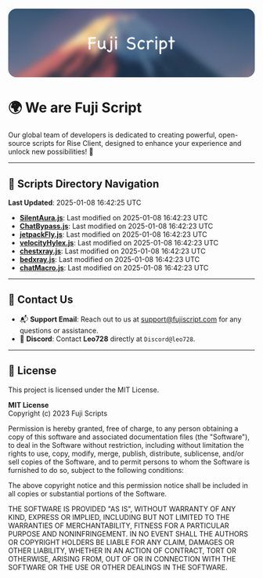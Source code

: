 ![Banner](.github/b.webp)

# 🌍 **We are Fuji Script**

Our global team of developers is dedicated to creating powerful, open-source scripts for Rise Client, designed to enhance your experience and unlock new possibilities! 🌟

---
<!-- SCRIPTS_NAVIGATION_START -->
## 📂 **Scripts Directory Navigation**

**Last Updated**: 2025-01-08 16:42:25 UTC

- **[SilentAura.js](scripts/SilentAura.js)**: Last modified on 2025-01-08 16:42:23 UTC
- **[ChatBypass.js](scripts/ChatBypass.js)**: Last modified on 2025-01-08 16:42:23 UTC
- **[jetpackFly.js](scripts/jetpackFly.js)**: Last modified on 2025-01-08 16:42:23 UTC
- **[velocityHylex.js](scripts/velocityHylex.js)**: Last modified on 2025-01-08 16:42:23 UTC
- **[chestxray.js](scripts/chestxray.js)**: Last modified on 2025-01-08 16:42:23 UTC
- **[bedxray.js](scripts/bedxray.js)**: Last modified on 2025-01-08 16:42:23 UTC
- **[chatMacro.js](scripts/chatMacro.js)**: Last modified on 2025-01-08 16:42:23 UTC

<!-- SCRIPTS_NAVIGATION_END -->

---

## 💬 **Contact Us**  
- 📬 **Support Email**: Reach out to us at [support@fujiscript.com](mailto:support@fujiscript.com) for any questions or assistance.  
- 💬 **Discord**: Contact **Leo728** directly at `Discord@leo728`.

---

## 📜 **License**

This project is licensed under the MIT License.  

**MIT License**  
Copyright (c) 2023 Fuji Scripts  

Permission is hereby granted, free of charge, to any person obtaining a copy of this software and associated documentation files (the "Software"), to deal in the Software without restriction, including without limitation the rights to use, copy, modify, merge, publish, distribute, sublicense, and/or sell copies of the Software, and to permit persons to whom the Software is furnished to do so, subject to the following conditions:  

The above copyright notice and this permission notice shall be included in all copies or substantial portions of the Software.  

THE SOFTWARE IS PROVIDED "AS IS", WITHOUT WARRANTY OF ANY KIND, EXPRESS OR IMPLIED, INCLUDING BUT NOT LIMITED TO THE WARRANTIES OF MERCHANTABILITY, FITNESS FOR A PARTICULAR PURPOSE AND NONINFRINGEMENT. IN NO EVENT SHALL THE AUTHORS OR COPYRIGHT HOLDERS BE LIABLE FOR ANY CLAIM, DAMAGES OR OTHER LIABILITY, WHETHER IN AN ACTION OF CONTRACT, TORT OR OTHERWISE, ARISING FROM, OUT OF OR IN CONNECTION WITH THE SOFTWARE OR THE USE OR OTHER DEALINGS IN THE SOFTWARE.  
